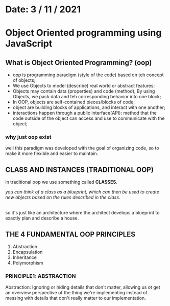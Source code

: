 # Date: 3 / 11 / 2021

# Object Oriented programming using JavaScript

## What is Object Oriented Programming? (oop)

- oop is programming paradigm (style of the code) based on teh concept of objects;
- We use Objects to model (describe) real world or abstract features;
- Objects may contain data (properties) and code (method), By using Objects, we pack data and teh corresponding behavior into one block;
- In OOP, objects are self-contained pieces/blocks of code;
- object are building blocks of applications, and interact with one another;
- interactions happen through a public interface(API): method that the code outside of the object can access and use to communicate with the object;

### why just oop exist

well this paradigm was developed with the goal of organizing code, so to make it more flexible and easier to maintain.

## CLASS AND INSTANCES (TRADITIONAL OOP)

in traditional oop we use something called **CLASSES**.
<br>

_you can think of a class as a blueprint, which can then be used to create new objects based on the rules described in the class._

<br>
so it's just like an architecture where the architect develops a blueprint to exactly plan and describe a house.

## THE 4 FUNDAMENTAL OOP PRINCIPLES

1. Abstraction
2. Encapsulation
3. Inheritance
4. Polymorphism

### PRINCIPLE1: ABSTRACTION

Abstraction: Ignoring or hiding details that don't matter, allowing us ot get an overview perspective of the thing we're implementing instead of messing with details that don't really matter to our implementation.
